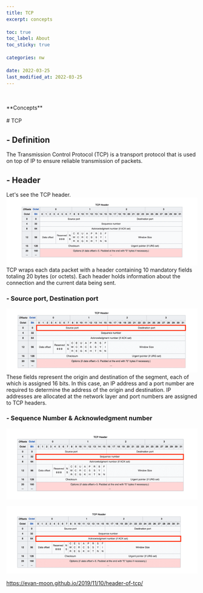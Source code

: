 ```yaml
---
title: TCP
excerpt: concepts

toc: true
toc_label: About
toc_sticky: true

categories: nw

date: 2022-03-25
last_modified_at: 2022-03-25
---
```

<br>
<br>
**Concepts**
<br>
<br>
# TCP

## - Definition
The Transmission Control Protocol (TCP) is a transport protocol that is used on top of IP to ensure reliable transmission of packets.<br>

## - Header
Let's see the TCP header.<br>
![Header](/assets/images/tcpheader1.PNG)<br>
TCP wraps each data packet with a header containing 10 mandatory fields totaling 20 bytes (or octets). Each header holds information about the connection and the current data being sent. <br>

### - Source port, Destination port
![Header](/assets/images/tcpheader2.PNG)<br>
These fields represent the origin and destination of the segment, each of which is assigned 16 bits. In this case, an IP address and a port number are required to determine the address of the origin and destination. IP addresses are allocated at the network layer and port numbers are assigned to TCP headers.<br>

### - Sequence Number & Acknowledgment number
![Header](/assets/images/tcpheader3.PNG)<br>

![Header](/assets/images/tcpheader4.PNG)<br>

https://evan-moon.github.io/2019/11/10/header-of-tcp/
